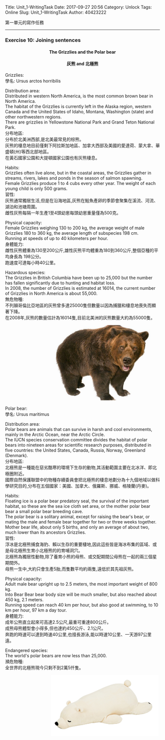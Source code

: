 Title: Unit_1-WritingTask
Date: 2017-09-27 20:56
Category: Unlock
Tags: Online
Slug: Unit_1-WritingTask
Author: 40423222

第一單元的寫作任務

<!-- PELICAN_END_SUMMARY -->
<!-- 第一單元的寫作任務 -->
<hr>

### Exercise 10: Joining sentences
<h4 align="center">The Grizzlies and the Polar bear</h4>
<h4 align="center">灰熊 and 北極熊</h4>


Grizzlies:<br>
學名: Ursus arctos horribilis
<p>
Distribution area:<br>
Distributed in western North America, is the most common brown bear in North America.<br>
The habitat of the Grizzlies is currently left in the Alaska region, western Canada and the United States of Idaho, Montana, Washington (state) and other northwestern regions.<br>
There are grizzlies in Yellowstone National Park and Grand Teton National Park.<br>
分布地區:<br>
分布於北美洲西部,是北美最常見的棕熊。<br>
灰熊的棲息地目前僅剩下阿拉斯加地區、加拿大西部及美國的愛達荷、蒙大拿、華盛頓(州)等西北部地區。<br>
在黃石國家公園和大提頓國家公園也有灰熊棲息。
<p>
Habits:<br>
Grizzlies often live alone, but in the coastal areas, the Grizzlies gather in streams, rivers, lakes and ponds in the season of salmon spawning.<br>
Female Grizzlies produce 1 to 4 cubs every other year. The weight of each young child is only 500 grams.<br>
習性:<br>
灰熊通常獨居生活,但是在沿海地區,灰熊在鮭魚產卵的季節會聚集在溪流、河流、湖泊和池塘周圍。<br>
雌性灰熊每隔一年生產1至4頭幼崽每頭幼崽重量僅為500克。
<p>
Physical capacity:<br>
Female Grizzlies weighing 130 to 200 kg, the average weight of male Grizzlies 180 to 360 kg, the average length of subspecies 198 cm.<br>
Running at speeds of up to 40 kilometers per hour.<br>
身體能力:<br>
雌性灰熊體重為130至200公斤,雄性灰熊平均體重為180到360公斤,整個亞種的平均身長為 198公分。<br>
跑速度可達每小時40公里。<br>
<p>
Hazardous species:<br>
The Grizzlies in British Columbia have been up to 25,000 but the number has fallen significantly due to hunting and habitat loss.<br>
In 2008, the number of Grizzlies is estimated at 16014, the current number of Grizzlies in North America is about 55,000.<br>
無危物種:<br>
不列顛哥倫比亞地區的灰熊曾多達25000隻但數量以因為捕獵和棲息地喪失而顯著下降。<br>
在2008年,灰熊的數量估計為16014隻,目前北美洲的灰熊數量大約為55000隻。
<p>
<img src="./../data/Unit 1/4.Writing task/Grizzlies.png" width="350" hspace="150">


Polar bear:<br>
學名: Ursus maritimus
<p>
Distribution area:<br>
Polar bears are animals that can survive in harsh and cool environments, mainly in the Arctic Ocean, near the Arctic Circle.<br>
The IUCN species conservation committee divides the habitat of polar bears into nineteen areas for scientific research purposes, distributed in five countries: the United States, Canada, Russia, Norway, Greenland (Denmark).<br>
分布地區:<br>
北極熊是一種能在惡劣酷寒的環境下生存的動物,其活動範圍主要在北冰洋、即北極圈附近。<br>
國際自然保護聯盟中的物種存續委員會把北極熊的棲息地劃分為十九個地域以做科學研究目的,分布在五個國家：美國、加拿大、俄羅斯、挪威、格陵蘭(丹麥)。
<p>
Habits:<br>
Floating ice is a polar bear predatory seal, the survival of the important habitat, so these are the sea ice cloth set area, or the mother polar bear bear a small polar bear breeding cave.<br>
The polar bear is a solitary animal, except for raising the bear's bear, or mating the male and female bear together for two or three weeks together.<br>
Mother bear life, about only 5 births, and only an average of about two, much lower than its ancestors Grizzlies.<br>
習性:<br>
浮冰是北極熊捕食海豹、賴以生存的重要棲地,因此這些皆是海冰布集的區域、或是母北極熊生育小北極熊的的育哺洞穴。<br>
北極熊為獨居性動物,除了養育小熊的母熊、或交配期間公母熊在一起的兩三個星期間外。<br>
母熊一生中,大約只會生產5胎,而隻數平均約兩隻,遠低於其先祖灰熊。
<p>
Physical capacity:<br>
Adult male bear upright up to 2.5 meters, the most important weight of 800 kg.<br>
Into Bear Bear bear body size will be much smaller, but also reached about 450 kg, 2.1 meters.<br>
Running speed can reach 40 km per hour, but also good at swimming, to 10 km per hour, 97 km a day tour.<br>
身體能力:<br>
成年公熊直立起來可高達2.5公尺,最重可重達800公斤。<br>
成熊母熊體型會小得多,但也達約450公斤、2.1公尺。<br>
奔跑的時速可以達到時速40公里,也擅長游泳,能以時速10公里、一天游97公里遠。
<p>
Endangered species:<br>
The world's polar bears are now less than 25,000.<br>
瀕危物種:<br>
全世界的北極熊現今只剩不到2萬5仟隻。
<p>
<img src="./../data/Unit 1/4.Writing task/Polar bear.png" width="350" hspace="150">